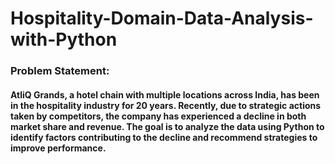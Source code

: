 # Hospitality-Domain-Data-Analysis-with-Python

### Problem Statement:
#### AtliQ Grands, a hotel chain with multiple locations across India, has been in the hospitality industry for 20 years. Recently, due to strategic actions taken by competitors, the company has experienced a decline in both market share and revenue. The goal is to analyze the data using Python to identify factors contributing to the decline and recommend strategies to improve performance.
